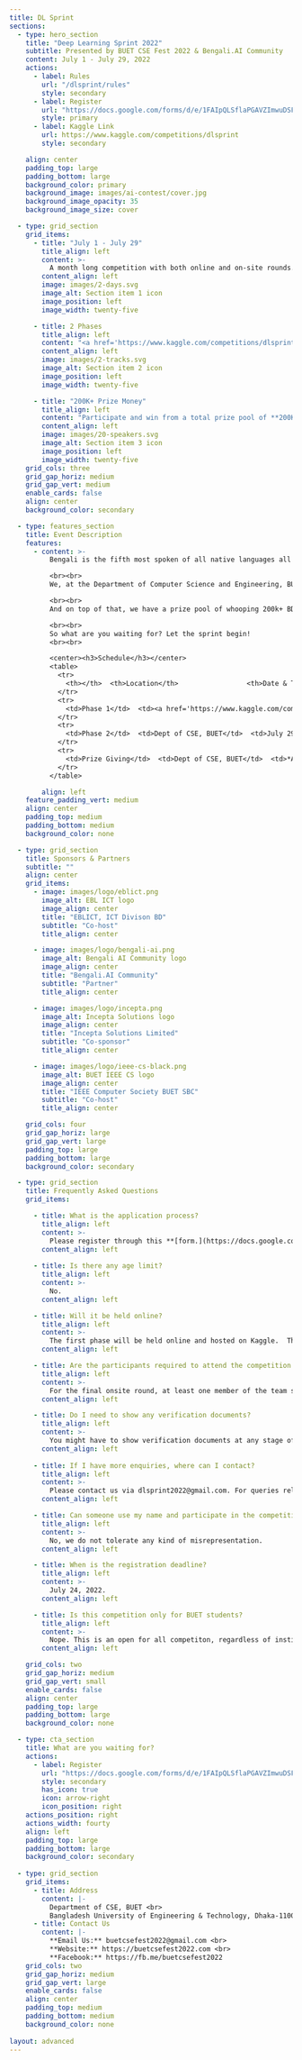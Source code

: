 ```yaml
---
title: DL Sprint
sections:
  - type: hero_section
    title: "Deep Learning Sprint 2022"
    subtitle: Presented by BUET CSE Fest 2022 & Bengali.AI Community
    content: July 1 - July 29, 2022
    actions:
      - label: Rules
        url: "/dlsprint/rules"
        style: secondary
      - label: Register
        url: "https://docs.google.com/forms/d/e/1FAIpQLSflaPGAVZImwuDSFiwZ7rrIs7F0nzptntbYHcrHvrfSZ2I1KA/viewform"
        style: primary
      - label: Kaggle Link
        url: https://www.kaggle.com/competitions/dlsprint
        style: secondary

    align: center
    padding_top: large
    padding_bottom: large
    background_color: primary
    background_image: images/ai-contest/cover.jpg
    background_image_opacity: 35
    background_image_size: cover

  - type: grid_section
    grid_items:
      - title: "July 1 - July 29"
        title_align: left
        content: >-
          A month long competition with both online and on-site rounds.
        content_align: left
        image: images/2-days.svg
        image_alt: Section item 1 icon
        image_position: left
        image_width: twenty-five

      - title: 2 Phases
        title_align: left
        content: "<a href='https://www.kaggle.com/competitions/dlsprint' target='_blank'>**Phase 1:** July 1 - July 25</a><br>**Phase 2:** July 29"
        content_align: left
        image: images/2-tracks.svg
        image_alt: Section item 2 icon
        image_position: left
        image_width: twenty-five

      - title: "200K+ Prize Money"
        title_align: left
        content: "Participate and win from a total prize pool of **200K+ BDT**"
        content_align: left
        image: images/20-speakers.svg
        image_alt: Section item 3 icon
        image_position: left
        image_width: twenty-five
    grid_cols: three
    grid_gap_horiz: medium
    grid_gap_vert: medium
    enable_cards: false
    align: center
    background_color: secondary

  - type: features_section
    title: Event Description
    features:
      - content: >-
          Bengali is the fifth most spoken of all native languages all over the world. But so far very little work has been done on Bengali Speech Transcription. Considering the large audience and far reaching opportunities, there’s significant business and educational interest in developing AI that can be used in Bengali ASR (Automatic Speech Recognition).

          <br><br>
          We, at the Department of Computer Science and Engineering, BUET, in partnership with Bengali.AI, are glad to present the very first Bengali ASR competition of its kind, DL Sprint with a newly released dataset as part of BUET CSE Fest 2022. The event is co-sponsored by Incepta Solutions, co-hosted by EBLICT Project (ICT Division ) and IEEE Computer Society BUET Student Branch Chapter. In case you are not familiar with the problem, you will have human voice audio as the input and have to correctly predict the sentence that is present in the audio. We will be using a novel dataset collected and curated by Bengali.Ai for Bengali Speech to Text transcription. By participating in the competition, you will accelerate Bengali ASR research and help enable the progress of Bengali language in the AI space. We have also prepared workshop sessions  to get you off the mark for those of you who are beginners in this domain.

          <br><br>
          And on top of that, we have a prize pool of whooping 200k+ BDT  for the winners! The competition is also open for all. So, no matter if you are a student or a professional, you have a shot at this. We also have very special prizes for BUET teams. Keep an eye on the event to know more!

          <br><br>
          So what are you waiting for? Let the sprint begin!
          <br><br>

          <center><h3>Schedule</h3></center>
          <table>
            <tr>
              <th></th>  <th>Location</th>                 <th>Date & Time</th>  
            </tr>
            <tr>
              <td>Phase 1</td>  <td><a href='https://www.kaggle.com/competitions/dlsprint' target='_blank'>Kaggle</a></td>             <td>July 1 - July 25, 2022</td>
            </tr>
            <tr>
              <td>Phase 2</td>  <td>Dept of CSE, BUET</td>  <td>July 29, 2022</td>
            </tr>
            <tr>
              <td>Prize Giving</td>  <td>Dept of CSE, BUET</td>  <td>*August 6, 2022</td>
            </tr>
          </table>

        align: left
    feature_padding_vert: medium
    align: center
    padding_top: medium
    padding_bottom: medium
    background_color: none

  - type: grid_section
    title: Sponsors & Partners
    subtitle: ""
    align: center
    grid_items:
      - image: images/logo/eblict.png
        image_alt: EBL ICT logo
        image_align: center
        title: "EBLICT, ICT Divison BD"
        subtitle: "Co-host"
        title_align: center

      - image: images/logo/bengali-ai.png
        image_alt: Bengali AI Community logo
        image_align: center
        title: "Bengali.AI Community"
        subtitle: "Partner"
        title_align: center

      - image: images/logo/incepta.png
        image_alt: Incepta Solutions logo
        image_align: center
        title: "Incepta Solutions Limited"
        subtitle: "Co-sponsor"
        title_align: center

      - image: images/logo/ieee-cs-black.png
        image_alt: BUET IEEE CS logo
        image_align: center
        title: "IEEE Computer Society BUET SBC"
        subtitle: "Co-host"
        title_align: center

    grid_cols: four
    grid_gap_horiz: large
    grid_gap_vert: large
    padding_top: large
    padding_bottom: large
    background_color: secondary

  - type: grid_section
    title: Frequently Asked Questions
    grid_items:

      - title: What is the application process?
        title_align: left
        content: >-
          Please register through this **[form.](https://docs.google.com/forms/d/e/1FAIpQLSflaPGAVZImwuDSFiwZ7rrIs7F0nzptntbYHcrHvrfSZ2I1KA/viewform)**
        content_align: left
      
      - title: Is there any age limit?
        title_align: left
        content: >-
          No.
        content_align: left

      - title: Will it be held online?
        title_align: left
        content: >-
          The first phase will be held online and hosted on Kaggle.  The competition link will be available on July 1, 2022. The final round will be held on the premises of the Department of CSE, BUET
        content_align: left

      - title: Are the participants required to attend the competition physically?
        title_align: left
        content: >-
          For the final onsite round, at least one member of the team should be present physically at the premises of  Department of CSE, BUET.
        content_align: left

      - title: Do I need to show any verification documents?
        title_align: left
        content: >-
          You might have to show verification documents at any stage of the competition if the DL Sprint Organizing Committee wishes to verify you.
        content_align: left
      
      - title: If I have more enquiries, where can I contact?
        title_align: left
        content: >-
          Please contact us via dlsprint2022@gmail.com. For queries related to the competition problem, please post it on the discussion of the Kaggle competition page of DL Sprint.
        content_align: left

      - title: Can someone use my name and participate in the competition?
        title_align: left
        content: >-
          No, we do not tolerate any kind of misrepresentation.
        content_align: left

      - title: When is the registration deadline?
        title_align: left
        content: >-
          July 24, 2022.
        content_align: left

      - title: Is this competition only for BUET students?
        title_align: left
        content: >-
          Nope. This is an open for all competiton, regardless of institution. Graduates and professionals can also join.
        content_align: left

    grid_cols: two
    grid_gap_horiz: medium
    grid_gap_vert: small
    enable_cards: false
    align: center
    padding_top: large
    padding_bottom: large
    background_color: none

  - type: cta_section
    title: What are you waiting for?
    actions:
      - label: Register
        url: "https://docs.google.com/forms/d/e/1FAIpQLSflaPGAVZImwuDSFiwZ7rrIs7F0nzptntbYHcrHvrfSZ2I1KA/viewform"
        style: secondary
        has_icon: true
        icon: arrow-right
        icon_position: right
    actions_position: right
    actions_width: fourty
    align: left
    padding_top: large
    padding_bottom: large
    background_color: secondary
  
  - type: grid_section
    grid_items:
      - title: Address
        content: |-
          Department of CSE, BUET <br>
          Bangladesh University of Engineering & Technology, Dhaka-1100 <br>
      - title: Contact Us
        content: |-
          **Email Us:** buetcsefest2022@gmail.com <br>
          **Website:** https://buetcsefest2022.com <br>
          **Facebook:** https://fb.me/buetcsefest2022
    grid_cols: two
    grid_gap_horiz: medium
    grid_gap_vert: large
    enable_cards: false
    align: center
    padding_top: medium
    padding_bottom: medium
    background_color: none
    
layout: advanced
---
```

